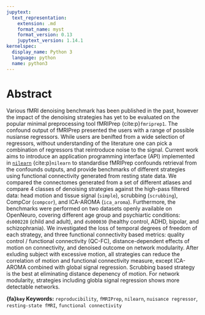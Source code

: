 ```yaml
---
jupytext:
  text_representation:
    extension: .md
    format_name: myst
    format_version: 0.13
    jupytext_version: 1.14.1
kernelspec:
  display_name: Python 3
  language: python
  name: python3
---
```


# Abstract

Various fMRI denoising benchmark has been published in the past,
however the impact of the denoising strategies has yet to be evaluated on the popular minimal preprocessing tool fMRIPrep {cite:p}`fmriprep1`.
The confound output of fMRIPrep presented the users with a range of possible nusianse regressors.
While users are benifted from a wide selection of regressors,
without understanding of the literature one can pick a combination of regressors that reintroduce noise to the signal.
Current work aims to introduce an application programming interface (API) implemented in
[`nilearn`](https://nilearn.github.io/stable/modules/generated/nilearn.interfaces.fmriprep.load_confounds.html#nilearn.interfaces.fmriprep.load_confounds) {cite:p}`nilearn`
to standardise fMRIPrep confounds retrieval from the confounds outputs,
and provide benchmarks of different strategies using functional connectivity generated from resting state data.
We compared the connectomes generated from a set of different atlases and compare 4 classes of denoising strategies against the high-pass filtered data:
head motion and tissue signal (`simple`), scrubbing (`scrubbing`), CompCor (`compcor`), and ICA-AROMA (`ica_aroma`).
Furthermore, the benchmarks were performed on two datasets openly available on OpenNeuro, covering different age group and psychiartic conditions: 
`ds000228` (child and adult), and 
`ds000030` (healthy control, ADHD, bipolar, and schizophrania). 
We investigated the loss of temporal degrees of freedom of each strategy, and three functional connectivity based metrics:
quality control / functional connectivity (QC-FC),
distance-dependent effects of motion on connectivity, and
denoised outcome on network modularity. 
After exluding subject with excessive motion, all strategies can reduce the correlation of motion and functional connectivity measure,
except ICA-AROMA combined with global signal regression. 
Scrubbing based strategy is the best at eliminating distance depenency of motion.
For network modularity, strategies including globla signal regression shows more detectable networks. <!-- results -->
<!-- conclusion -->

**{fa}`key` Keywords:** 
`reproducibility`, 
`fMRIPrep`, 
`nilearn`, 
`nuisance regressor`, 
`resting-state fMRI`, 
`functional connectivity`